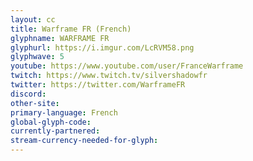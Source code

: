 ```yaml
---
layout: cc
title: Warframe FR (French)
glyphname: WARFRAME FR
glyphurl: https://i.imgur.com/LcRVM58.png
glyphwave: 5
youtube: https://www.youtube.com/user/FranceWarframe
twitch: https://www.twitch.tv/silvershadowfr
twitter: https://twitter.com/WarframeFR
discord: 
other-site: 
primary-language: French
global-glyph-code: 
currently-partnered: 
stream-currency-needed-for-glyph: 
---
```


